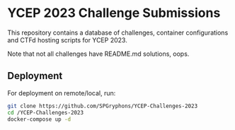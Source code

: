 
# YCEP 2023 Challenge Submissions

This repository contains a database of challenges, container configurations and CTFd hosting scripts for YCEP 2023.

Note that not all challenges have README.md solutions, oops.

## Deployment

For deployment on remote/local, run:

```bash
git clone https://github.com/SPGryphons/YCEP-Challenges-2023
cd /YCEP-Challenges-2023
docker-compose up -d
```

